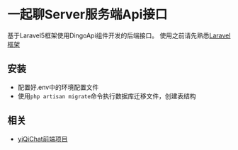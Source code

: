 # 一起聊Server服务端Api接口
基于Laravel5框架使用DingoApi组件开发的后端接口。
使用之前请先熟悉[Laravel框架](http://golaravel.com)
## 安装
- 配置好.env中的环境配置文件
- 使用`php artisan migrate`命令执行数据库迁移文件，创建表结构

## 相关
- [yiQiChat前端项目](https://github.com/jiangxianli/yiQiChat)
